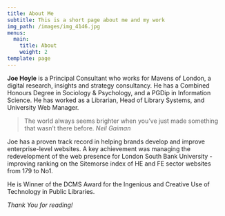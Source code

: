 ```yaml
---
title: About Me
subtitle: This is a short page about me and my work
img_path: /images/img_4146.jpg
menus:
  main:
    title: About
    weight: 2
template: page
---
```

**Joe Hoyle** is a Principal Consultant who works for Mavens of London, a digital research, insights and strategy consultancy. He has a Combined Honours Degree in Sociology & Psychology, and a PGDip in Information Science. He has worked as a Librarian, Head of Library Systems, and University Web Manager.

> The world always seems brighter when you’ve just made something that wasn’t there before. <cite>Neil Gaiman</cite>

Joe has a proven track record in helping brands develop and improve enterprise-level websites. A key achievement was managing the redevelopment of the web presence for London South Bank University - improving ranking on the Sitemorse index of HE and FE sector websites from 179 to No1.

He is Winner of the DCMS Award for the Ingenious and Creative Use of Technology in Public Libraries.

_Thank You for reading!_
